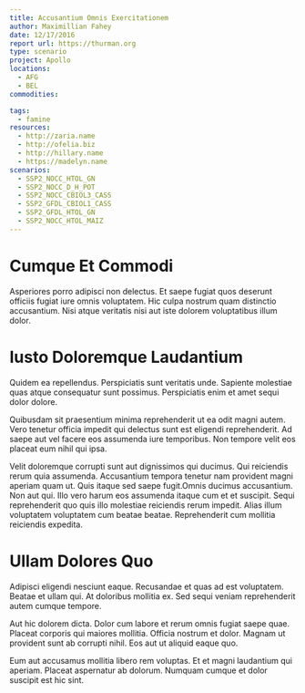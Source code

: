 ```yaml
---
title: Accusantium Omnis Exercitationem
author: Maximillian Fahey
date: 12/17/2016
report url: https://thurman.org
type: scenario
project: Apollo
locations:
  - AFG
  - BEL
commodities:

tags:
  - famine
resources:
  - http://zaria.name
  - http://ofelia.biz
  - http://hillary.name
  - https://madelyn.name
scenarios:
  - SSP2_NOCC_HTOL_GN
  - SSP2_NOCC_D_H_POT
  - SSP2_NOCC_CBIOL3_CASS
  - SSP2_GFDL_CBIOL1_CASS
  - SSP2_GFDL_HTOL_GN
  - SSP2_NOCC_HTOL_MAIZ
---
```

# Cumque Et Commodi
Asperiores porro adipisci non delectus. Et saepe fugiat quos deserunt officiis fugiat iure omnis voluptatem. Hic culpa nostrum quam distinctio accusantium. Nisi atque veritatis nisi aut iste dolorem voluptatibus illum dolor.

# Iusto Doloremque Laudantium
Quidem ea repellendus. Perspiciatis sunt veritatis unde. Sapiente molestiae quas atque consequatur sunt possimus. Perspiciatis enim et amet sequi dolor dolore.
 Quibusdam sit praesentium minima reprehenderit ut ea odit magni autem. Vero tenetur officia impedit qui delectus sunt est eligendi reprehenderit. Ad saepe aut vel facere eos assumenda iure temporibus. Non tempore velit eos placeat eum nihil qui ipsa.
 Velit doloremque corrupti sunt aut dignissimos qui ducimus. Qui reiciendis rerum quia assumenda. Accusantium tempora tenetur nam provident magni aperiam quam ut. Quis itaque sed saepe fugit.Omnis ducimus accusantium. Non aut qui. Illo vero harum eos assumenda itaque cum et et suscipit. Sequi reprehenderit quo quis illo molestiae reiciendis rerum impedit. Alias illum voluptatem voluptatem cum beatae beatae. Reprehenderit cum mollitia reiciendis expedita.

# Ullam Dolores Quo
Adipisci eligendi nesciunt eaque. Recusandae et quas ad est voluptatem. Beatae et ullam qui. At doloribus mollitia ex. Sed sequi veniam reprehenderit autem cumque tempore.
 Aut hic dolorem dicta. Dolor cum labore et rerum omnis fugiat saepe quae. Placeat corporis qui maiores mollitia. Officia nostrum et dolor. Magnam ut provident sunt ab corrupti nihil. Eos aut ut aliquid eaque quo.
 Eum aut accusamus mollitia libero rem voluptas. Et et magni laudantium qui aperiam. Placeat aspernatur ab dolorum. Numquam cumque et dolor suscipit est hic sint.
